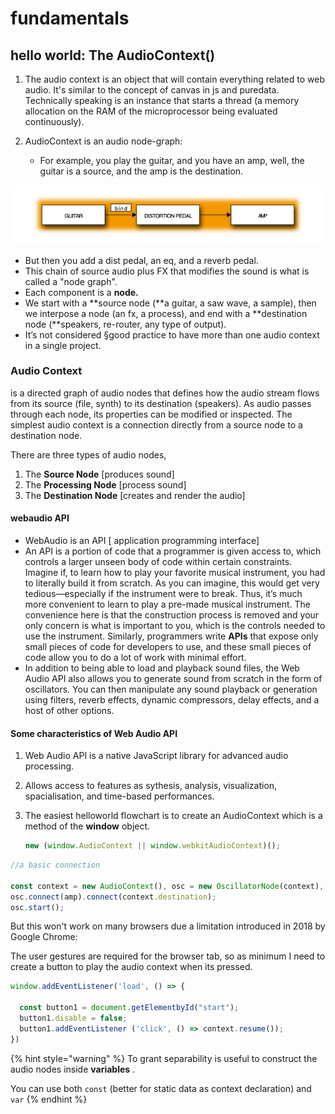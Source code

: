 # fundamentals



## hello world: The AudioContext()

1. The audio context is an object that will contain everything related to web audio. It's similar to the concept of canvas in js and puredata. Technically speaking is an instance that starts a thread (a memory allocation on the RAM of the microprocessor being evaluated continuously).
2.  AudioContext is an audio node-graph:

    * For example, you play the guitar, and you have an amp, well, the guitar is a source, and the amp is the destination.



![a typical audio-node connection](<.gitbook/assets/image (2).png>)

* But then you add a dist pedal, an eq, and a reverb pedal.
* This chain of source audio plus FX that modifies the sound is what is called a "node graph".
* Each component is a **node.**
* We start with a \*\*source node (\*\*a guitar, a saw wave, a sample), then we interpose a node (an fx, a process), and end with a \*\*destination node (\*\*speakers, re-router, any type of output).
* It’s not considered §good practice to have more than one audio context in a single project.

### Audio Context

is a directed graph of audio nodes that defines how the audio stream flows from its source (file, synth) to its destination (speakers). As audio passes through each node, its properties can be modified or inspected. The simplest audio context is a connection directly from a source node to a destination node.

There are three types of audio nodes,

1. The **Source Node** \[produces sound]
2. The **Processing Node** \[process sound]
3. The **Destination Node** \[creates and render the audio]

#### webaudio API

* WebAudio is an API \[ application programming interface]
* An API is a portion of code that a programmer is given access to, which controls a larger unseen body of code within certain constraints. Imagine if, to learn how to play your favorite musical instrument, you had to literally build it from scratch. As you can imagine, this would get very tedious—especially if the instrument were to break. Thus, it’s much more convenient to learn to play a pre-made musical instrument. The convenience here is that the construction process is removed and your only concern is what is important to you, which is the controls needed to use the instrument. Similarly, programmers write **APIs** that expose only small pieces of code for developers to use, and these small pieces of code allow you to do a lot of work with minimal effort.
* In addition to being able to load and playback sound files, the Web Audio API also allows you to generate sound from scratch in the form of oscillators. You can then manipulate any sound playback or generation using filters, reverb effects, dynamic compressors, delay effects, and a host of other options.

#### Some characteristics of Web Audio API

1. Web Audio API is a native JavaScript library for advanced audio processing.
2. Allows access to features as sythesis, analysis, visualization, spacialisation, and time-based performances.
3.  The easiest helloworld flowchart is to create an AudioContext which is a method of the **window** object.

    ```jsx
    new (window.AudioContext || window.webkitAudioContext)();
    ```



```jsx
//a basic connection

const context = new AudioContext(), osc = new OscillatorNode(context), amp = new GainNode (context, {gain:0.5});
osc.connect(amp).connect(context.destination);
osc.start();
```

But this won't work on many browsers due a limitation introduced in 2018 by Google Chrome:

The user gestures are required for the browser tab, so as minimum I need to create a button to play the audio context when its pressed.

```jsx
window.addEventListener('load', () => {

  const button1 = document.getElementbyId("start");
  button1.disable = false;
  button1.addEventListener ('click', () => context.resume());
})
```

{% hint style="warning" %}
To grant separability is useful to construct the audio nodes inside **variables** .

You can use both `const` (better for static data as context declaration)  and `var`&#x20;
{% endhint %}
